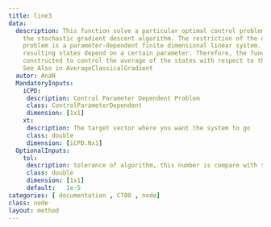 ```yaml
---
title: line3
data: 
  description: This function solve a particular optimal control problem using
    the stochastic gradient descent algorithm. The restriction of the optimization 
    problem is a parameter-dependent finite dimensional linear system. Then, the 
    resulting states depend on a certain parameter. Therefore, the functional is
    constructed to control the average of the states with respect to this parameter.
    See Also in AverageClassicalGradient
  autor: AnaN
  MandatoryInputs:   
    iCPD: 
     description: Control Parameter Dependent Problem 
     class: ControlParameterDependent
     dimension: [1x1]
    xt: 
     description: The target vector where you want the system to go
     class: double
     dimension: [iCPD.Nx1]
  OptionalInputs:
    tol:
     description: tolerance of algorithm, this number is compare with $J(k)-J(k-1)$
     class: double
     dimension: [1x1]
     default:   1e-5
categories: [ documentation , CT00 , node]
class: node
layout: method
---
```

